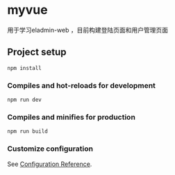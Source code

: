 # myvue

用于学习eladmin-web
，目前构建登陆页面和用户管理页面

## Project setup
```
npm install
```

### Compiles and hot-reloads for development
```
npm run dev
```

### Compiles and minifies for production
```
npm run build
```

### Customize configuration
See [Configuration Reference](https://cli.vuejs.org/config/).
